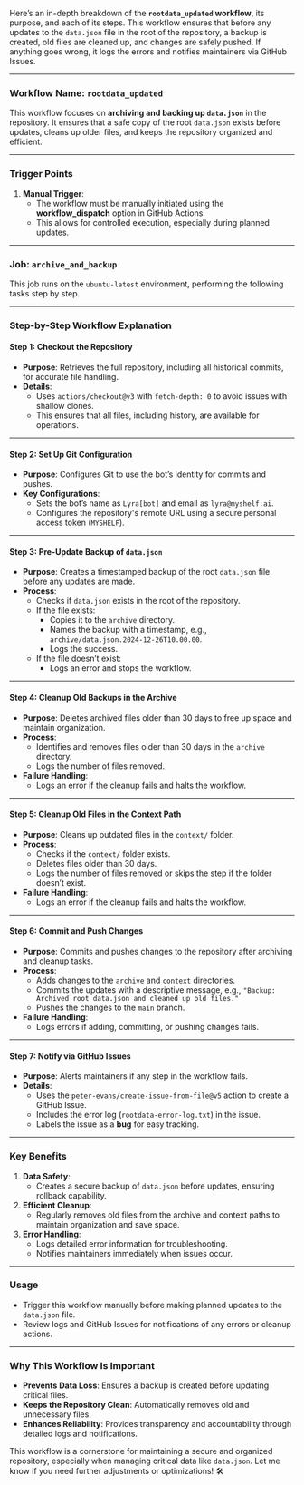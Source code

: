 Here’s an in-depth breakdown of the **`rootdata_updated` workflow**, its purpose, and each of its steps. This workflow ensures that before any updates to the `data.json` file in the root of the repository, a backup is created, old files are cleaned up, and changes are safely pushed. If anything goes wrong, it logs the errors and notifies maintainers via GitHub Issues.

---

### **Workflow Name: `rootdata_updated`**

This workflow focuses on **archiving and backing up `data.json`** in the repository. It ensures that a safe copy of the root `data.json` exists before updates, cleans up older files, and keeps the repository organized and efficient.

---

### **Trigger Points**
1. **Manual Trigger**:
   - The workflow must be manually initiated using the **workflow_dispatch** option in GitHub Actions.
   - This allows for controlled execution, especially during planned updates.

---

### **Job: `archive_and_backup`**
This job runs on the `ubuntu-latest` environment, performing the following tasks step by step.

---

### **Step-by-Step Workflow Explanation**

#### **Step 1: Checkout the Repository**
- **Purpose**: Retrieves the full repository, including all historical commits, for accurate file handling.
- **Details**:
  - Uses `actions/checkout@v3` with `fetch-depth: 0` to avoid issues with shallow clones.
  - This ensures that all files, including history, are available for operations.

---

#### **Step 2: Set Up Git Configuration**
- **Purpose**: Configures Git to use the bot’s identity for commits and pushes.
- **Key Configurations**:
  - Sets the bot’s name as `Lyra[bot]` and email as `lyra@myshelf.ai`.
  - Configures the repository's remote URL using a secure personal access token (`MYSHELF`).

---

#### **Step 3: Pre-Update Backup of `data.json`**
- **Purpose**: Creates a timestamped backup of the root `data.json` file before any updates are made.
- **Process**:
  - Checks if `data.json` exists in the root of the repository.
  - If the file exists:
    - Copies it to the `archive` directory.
    - Names the backup with a timestamp, e.g., `archive/data.json.2024-12-26T10.00.00`.
    - Logs the success.
  - If the file doesn’t exist:
    - Logs an error and stops the workflow.

---

#### **Step 4: Cleanup Old Backups in the Archive**
- **Purpose**: Deletes archived files older than 30 days to free up space and maintain organization.
- **Process**:
  - Identifies and removes files older than 30 days in the `archive` directory.
  - Logs the number of files removed.
- **Failure Handling**:
  - Logs an error if the cleanup fails and halts the workflow.

---

#### **Step 5: Cleanup Old Files in the Context Path**
- **Purpose**: Cleans up outdated files in the `context/` folder.
- **Process**:
  - Checks if the `context/` folder exists.
  - Deletes files older than 30 days.
  - Logs the number of files removed or skips the step if the folder doesn’t exist.
- **Failure Handling**:
  - Logs an error if the cleanup fails and halts the workflow.

---

#### **Step 6: Commit and Push Changes**
- **Purpose**: Commits and pushes changes to the repository after archiving and cleanup tasks.
- **Process**:
  - Adds changes to the `archive` and `context` directories.
  - Commits the updates with a descriptive message, e.g., `"Backup: Archived root data.json and cleaned up old files."`
  - Pushes the changes to the `main` branch.
- **Failure Handling**:
  - Logs errors if adding, committing, or pushing changes fails.

---

#### **Step 7: Notify via GitHub Issues**
- **Purpose**: Alerts maintainers if any step in the workflow fails.
- **Details**:
  - Uses the `peter-evans/create-issue-from-file@v5` action to create a GitHub Issue.
  - Includes the error log (`rootdata-error-log.txt`) in the issue.
  - Labels the issue as a **bug** for easy tracking.

---

### **Key Benefits**
1. **Data Safety**:
   - Creates a secure backup of `data.json` before updates, ensuring rollback capability.
2. **Efficient Cleanup**:
   - Regularly removes old files from the archive and context paths to maintain organization and save space.
3. **Error Handling**:
   - Logs detailed error information for troubleshooting.
   - Notifies maintainers immediately when issues occur.

---

### **Usage**
- Trigger this workflow manually before making planned updates to the `data.json` file.
- Review logs and GitHub Issues for notifications of any errors or cleanup actions.

---

### **Why This Workflow Is Important**
- **Prevents Data Loss**: Ensures a backup is created before updating critical files.
- **Keeps the Repository Clean**: Automatically removes old and unnecessary files.
- **Enhances Reliability**: Provides transparency and accountability through detailed logs and notifications.

This workflow is a cornerstone for maintaining a secure and organized repository, especially when managing critical data like `data.json`. Let me know if you need further adjustments or optimizations! 🛠️